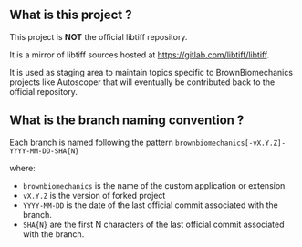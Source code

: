 What is this project ?
----------------------

This project is **NOT** the official libtiff repository.

It is a mirror of libtiff sources hosted at https://gitlab.com/libtiff/libtiff.

It is used as staging area to maintain topics specific to BrownBiomechanics projects like Autoscoper that will eventually be contributed back to the official repository.

What is the branch naming convention ?
--------------------------------------

Each branch is named following the pattern `brownbiomechanics[-vX.Y.Z]-YYYY-MM-DD-SHA{N}`

where:

* `brownbiomechanics` is the name of the custom application or extension.
* `vX.Y.Z` is the version of forked project
* `YYYY-MM-DD` is the date of the last official commit associated with the branch.
* `SHA{N}` are the first N characters of the last official commit associated with the branch.
